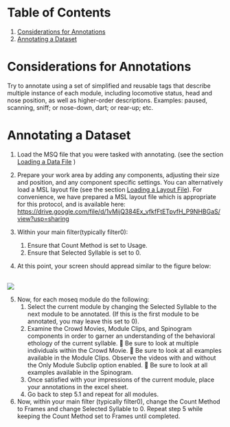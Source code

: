 # Table of Contents 
1. [Considerations for Annotations](#anno)
2. [Annotating a Dataset](#data)

# Considerations for Annotations <a name="anno"> </a>
Try to annotate using a set of simplified and reusable tags that describe multiple instance of each
module, including locomotive status, head and nose position, as well as higher-order descriptions.
Examples: paused, scanning, sniff; or nose-down, dart; or rear-up; etc.

# Annotating a Dataset <a name="data"> </a>
1. Load the MSQ file that you were tasked with annotating. (see the section [Loading a Data File](#loadfile) )

2. Prepare your work area by adding any components, adjusting their size and position, and any
component specific settings. You can alternatively load a MSL layout file (see the section
[Loading a Layout File](#layoutfile)). For convenience, we have prepared a MSL layout file which is appropriate
for this protocol, and is available here:
https://drive.google.com/file/d/1vMijQ384Ex_vfkfFtETpvfH_P9NHBGaS/view?usp=sharing
3. Within your main filter(typically filter0):
    1. Ensure that Count Method is set to Usage.
    2. Ensure that Selected Syllable is set to 0.
    
4. At this point, your screen should appread similar to the figure below:
<br>
<img src="https://i.imgur.com/UjpfL94.png"> 

5. Now, for each moseq module do the following:
    1. Select the current module by changing the Selected Syllable to the next module to
be annotated. (If this is the first module to be annotated, you may leave this set to 0).
    2. Examine the Crowd Movies, Module Clips, and Spinogram components in order to
garner an understanding of the behavioral ethology of the current syllable.
 Be sure to look at multiple individuals within the Crowd Movie.
 Be sure to look at all examples available in the Module Clips. Observe the
videos with and without the Only Module Subclip option enabled.
 Be sure to look at all examples available in the Spinogram.
    3. Once satisfied with your impressions of the current module, place your annotations in
the excel sheet.
    4. Go back to step 5.1 and repeat for all modules.
6. Now, within your main filter (typically filter0), change the Count Method to Frames and
change Selected Syllable to 0. Repeat step 5 while keeping the Count Method set to
Frames until completed.